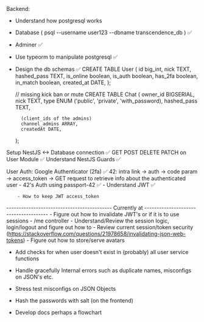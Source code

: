 Backend:
- Understand how postgresql works
- Database ( psql --username user123 --dbname transcendence_db ) ✅
- Adminer ✅
- Use typeorm to manipulate postgresql ✅
- Design the db schemas ✅
    CREATE TABLE User (
        id big_int,
        nick TEXT,
        hashed_pass TEXT,
        is_online boolean,
        is_auth boolean,
        has_2fa boolean,
        in_match boolean,
        created_at DATE,
    );

    // missing kick ban or mute 
    CREATE TABLE Chat (
        owner_id BIGSERIAL,
        nick TEXT,
        type ENUM ('public', 'private', 'with_password),
        hashed_pass TEXT,

        (client_ids of the admins)
        channel_admins ARRAY,
        createdAt DATE,
    );

Setup NestJS <-> Database connection ✅
GET POST DELETE PATCH on User Module ✅
Understand NestJS Guards ✅

User Auth:
    Google Authenticator (2fa) ✅
    42:
        intra link -> auth -> code param -> access_token -> GET request to retrieve info about the authenticated user
        - 42's Auth using passport-42 ✅
        - Understand JWT ✅

        - How to keep JWT access_token
------------------------------------------- Currently at --------------------------------------
        - Figure out how to invalidate JWT's or if it is to use sessions
        - /me controller
        - Understand/Review the session logic, login/logout and figure out how to 
        - Review current session/token security (https://stackoverflow.com/questions/21978658/invalidating-json-web-tokens)
        - Figure out how to store/serve avatars


- Add checks for when user doesn't exist in (probably) all user service functions

- Handle gracefully Internal errors such as duplicate names, misconfigs on JSON's etc.
- Stress test misconfigs on JSON Objects

- Hash the passwords with salt (on the frontend)

- Develop docs perhaps a flowchart